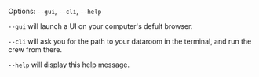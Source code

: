 Options: `--gui`, `--cli`, `--help`

`--gui` will launch a UI on your computer's defult browser. 

`--cli` will ask you for the path to your dataroom in the terminal, and run the crew from there. 

`--help` will display this help message.